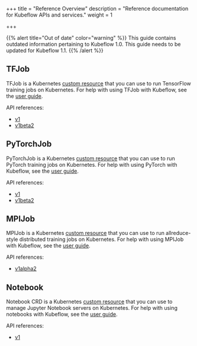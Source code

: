 +++
title = "Reference Overview"
description = "Reference documentation for Kubeflow APIs and services."
weight = 1

+++

{{% alert title="Out of date" color="warning" %}}
This guide contains outdated information pertaining to Kubeflow 1.0. This guide
needs to be updated for Kubeflow 1.1.
{{% /alert %}}


<a id="tfjob"></a>
## TFJob

TFJob is a Kubernetes
[custom resource](https://kubernetes.io/docs/concepts/extend-kubernetes/api-extension/custom-resources/)
that you can use to run TensorFlow training jobs on Kubernetes. For help with
using TFJob with Kubeflow, see the [user guide](/docs/components/tftraining/).

API references:

  * [v1](/docs/reference/tfjob/v1/tensorflow/)
  * [v1beta2](/docs/reference/tfjob/v1beta2/tensorflow/)

<a id="pytorchjob"></a>
## PyTorchJob

PyTorchJob is a Kubernetes
[custom resource](https://kubernetes.io/docs/concepts/extend-kubernetes/api-extension/custom-resources/)
that you can use to run PyTorch training jobs on Kubernetes. For help with
using PyTorch with Kubeflow, see the [user guide](/docs/components/pytorch/).

API references:

  * [v1](/docs/reference/pytorchjob/v1/pytorch/)
  * [v1beta2](/docs/reference/pytorchjob/v1beta2/pytorch/)

<a id="mpijob">

## MPIJob

MPIJob is a Kubernetes
[custom resource](https://kubernetes.io/docs/concepts/extend-kubernetes/api-extension/custom-resources/)
that you can use to run allreduce-style distributed training jobs on Kubernetes. For help with
using MPIJob with Kubeflow, see the [user guide](/docs/components/mpi/).

API references:

  * [v1alpha2](/docs/reference/mpijob/v1alpha2/mpi/)

<a id="notebook-crd">

## Notebook

Notebook CRD is a Kubernetes
[custom resource](https://kubernetes.io/docs/concepts/extend-kubernetes/api-extension/custom-resources/)
that you can use to manage Jupyter Notebook servers on Kubernetes. For help with
using notebooks with Kubeflow, see the [user guide](/docs/components/notebooks/).

API references:

  * [v1](/docs/reference/notebook/v1/)